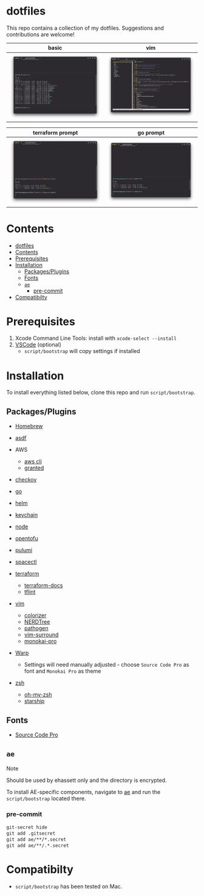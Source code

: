 # dotfiles

This repo contains a collection of my dotfiles. Suggestions and contributions are welcome!

| basic                 | vim                 |
| --------------------- | ------------------- |
| ![main](src/main.png) | ![vim](src/vim.png) |

| terraform prompt                | go prompt         |
| ------------------------------- | ----------------- |
| ![terraform](src/terraform.png) | ![go](src/go.png) |

# Contents

- [dotfiles](#dotfiles)
- [Contents](#contents)
- [Prerequisites](#prerequisites)
- [Installation](#installation)
  - [Packages/Plugins](#packagesplugins)
  - [Fonts](#fonts)
  - [`ae`](#ae)
    - [pre-commit](#pre-commit)
- [Compatibilty](#compatibilty)

# Prerequisites

1. Xcode Command Line Tools: install with `xcode-select --install`
2. [VSCode](https://code.visualstudio.com/download) (optional)
   - `script/bootstrap` will copy settings if installed

# Installation

To install everything listed below, clone this repo and run `script/bootstrap`.

## Packages/Plugins

- [Homebrew](https://brew.sh)

- [asdf](https://asdf-vm.com)

- AWS

  - [aws cli](https://aws.amazon.com/cli/)
  - [granted](https://docs.commonfate.io/granted/introduction)

- [checkov](https://www.checkov.io)

- [go](https://golang.org/)

- [helm](https://helm.sh)

- [keychain](https://packages.ubuntu.com/bionic/keychain)

- [node](https://nodejs.org)

- [opentofu](https://opentofu.org)

- [pulumi](https://www.pulumi.com)

- [spacectl](https://docs.spacelift.io/concepts/spacectl)

- [terraform](https://terraform.io)

  - [terraform-docs](https://terraform-docs.io)
  - [tflint](https://github.com/terraform-linters/tflint)

- [vim](https://packages.ubuntu.com/bionic/vim)

  - [colorizer](https://github.com/lilydjwg/colorizer)
  - [NERDTree](https://github.com/scrooloose/nerdtree)
  - [pathogen](https://github.com/tpope/vim-pathogen)
  - [vim-surround](https://github.com/tpope/vim-surround)
  - [monokai-pro](https://github.com/phanviet/vim-monokai-pro)

- [Warp](https://www.warp.dev)

  - Settings will need manually adjusted - choose `Source Code Pro` as font and `Monokai Pro` as theme

- [zsh](https://packages.ubuntu.com/bionic/zsh)
  - [oh-my-zsh](https://github.com/robbyrussell/oh-my-zsh)
  - [starship](https://starship.rs)

## Fonts

- [Source Code Pro](https://fonts.google.com/specimen/Source+Code+Pro)

## `ae`

> [!NOTE]
> Should be used by ehassett only and the directory is encrypted.

To install AE-specific components, navigate to [ae](ae/) and run the `script/bootstrap` located there.

### pre-commit

```
git-secret hide
git add .gitsecret
git add ae/**/*.secret
git add ae/**/.*.secret
```

# Compatibilty

- `script/bootstrap` has been tested on Mac.
